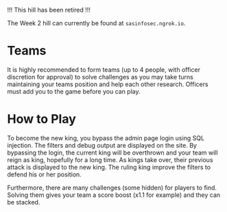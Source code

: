 !!! This hill has been retired !!!

The Week 2 hill can currently be found at `sasinfosec.ngrok.io`.

# Teams

It is highly recommended to form teams (up to 4 people, with officer discretion for approval) to solve challenges as you may take turns maintaining your teams position and help each other research. Officers must add you to the game before you can play.

# How to Play

To become the new king, you bypass the admin page login using SQL injection. The filters and debug output are displayed on the site. By bypassing the login, the current king will be overthrown and your team will reign as king, hopefully for a long time. As kings take over, their previous attack is displayed to the new king. The ruling king improve the filters to defend his or her position.

Furthermore, there are many challenges (some hidden) for players to find. Solving them gives your team a score boost (x1.1 for example) and they can be stacked.
